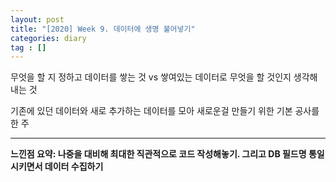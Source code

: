 ```yaml
---
layout: post
title: "[2020] Week 9. 데이터에 생명 불어넣기"
categories: diary
tag : []
---
```


무엇을 할 지 정하고 데이터를 쌓는 것 vs 쌓여있는 데이터로 무엇을 할 것인지 생각해내는 것

기존에 있던 데이터와 새로 추가하는 데이터를 모아 새로운걸 만들기 위한 기본 공사를 한 주  


---
**느낀점 요약: 나중을 대비해 최대한 직관적으로 코드 작성해놓기. 그리고 DB 필드명 통일시키면서 데이터 수집하기**
